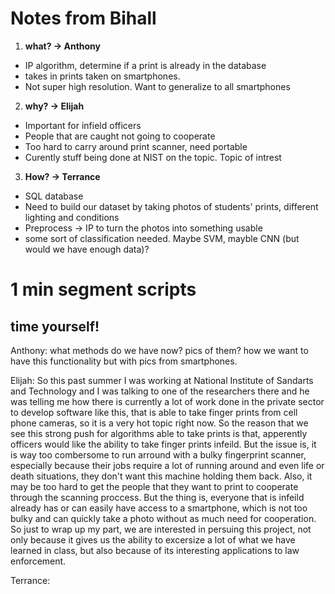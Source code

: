 # Notes from Bihall

1) **what? -> Anthony**
  - IP algorithm, determine if a print is already in the database
  - takes in prints taken on smartphones.  
  - Not super high resolution. Want to generalize to all smartphones
  
2) **why? -> Elijah**
  - Important for infield officers
  - People that are caught not going to cooperate
  - Too hard to carry around print scanner, need portable
  - Curently stuff being done at NIST on the topic.  Topic of intrest

3) **How? -> Terrance**
  - SQL database
  - Need to build our dataset by taking photos of students' prints, different lighting and conditions
  - Preprocess -> IP to turn the photos into something usable
  - some sort of classification needed.  Maybe SVM, mayble CNN (but would we have enough data)?
  
# 1 min segment scripts
## time yourself!

Anthony:  what methods do we have now?  pics of them? how we want to have this functionality but with pics from smartphones. 

Elijah: So this past summer I was working at National Institute of Sandarts and Technology and I was talking to one of the researchers there and he was telling me how there is currently a lot of work done in the private sector to develop software like this, that is able to  take finger prints from cell phone cameras, so it is a very hot topic right now.  So the reason that we see this strong push for algorithms able to take prints is that, apperently officers would like the ability to take finger prints infeild. But the issue is, it is way too combersome to run arround with a bulky fingerprint scanner, especially because their jobs require a lot of running around and even life or death situations, they don't want this machine holding them back. Also, it may be too hard to get the people that they want to print to cooperate through the scanning proccess.  But the thing is, everyone that is infeild already has or can easily have access to a smartphone, which is not too bulky and can quickly take a photo without as much need for cooperation. So just to wrap up my part, we are interested in persuing this project, not only because it gives us the ability to excersize a lot of what we have learned in class, but also because of its interesting applications to law enforcement.

Terrance:

